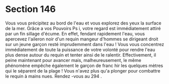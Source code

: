 # Section 146

Vous vous précipitez au bord de l'eau et vous explorez des yeux la surface de la mer.
Grâce a vos Pouvoirs Ps i, votre regard est immédiatement attiré par un fin sillage
d'écume. En effet, fendant rapidement l'eau, vous apercevez l'aileron noir d'un requin
mangeur d'hommes se dirigeant droit sur un jeune garçon resté imprudemment dans l'eau
! Vous vous concentrez immédiatement de toute la puissance de votre volonté pour
rendre l'eau plus dense autour du requin et tenter ainsi de le ralentir. Effectivement, il
peine maintenant pour avancer mais, malheureusement, le même phénomène empêche
également le garçon de franc hir les quelques mètres qui le séparent de la plage ! Vous
n'avez plus qu'a plonger pour combattre le requin à mains nues. Rendez -vous au  294 .